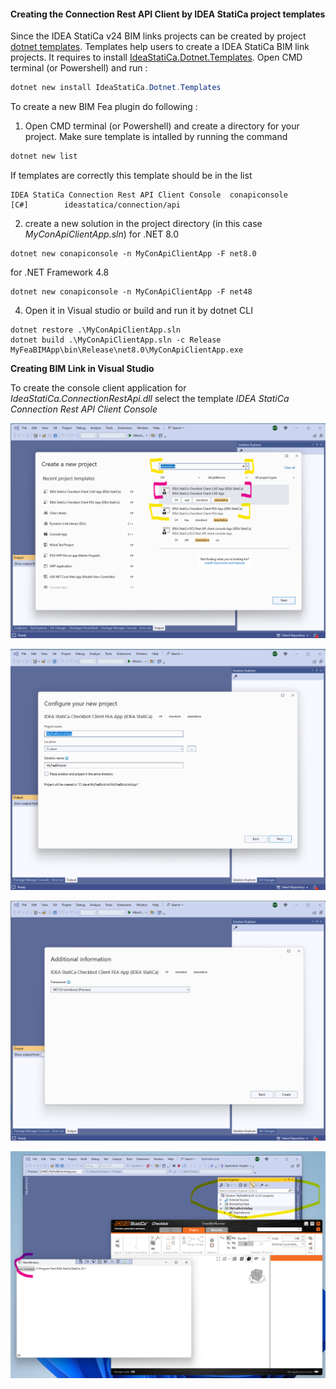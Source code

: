 #### Creating the Connection Rest API Client by IDEA StatiCa project templates

Since the IDEA StatiCa v24 BIM links projects can be created by project [dotnet templates](https://learn.microsoft.com/en-us/dotnet/core/tools/custom-templates). Templates help users to create a IDEA StatiCa BIM link projects. It requires to install [IdeaStatiCa.Dotnet.Templates](https://www.nuget.org/packages/IdeaStatiCa.Dotnet.Templates/). Open CMD terminal (or Powershell) and run :

```powershell
dotnet new install IdeaStatiCa.Dotnet.Templates
```

To create a new BIM Fea plugin do following :


1. Open CMD terminal (or Powershell) and create a directory for your project. Make sure template is intalled by running the command

```powershell
dotnet new list
```

If templates are correctly this template should be in the list

```
IDEA StatiCa Connection Rest API Client Console  conapiconsole               [C#]        ideastatica/connection/api
```

2. create a new solution in the project directory (in this case _MyConApiClientApp.sln_) for .NET 8.0


```
dotnet new conapiconsole -n MyConApiClientApp -F net8.0
```

for .NET Framework 4.8
```
dotnet new conapiconsole -n MyConApiClientApp -F net48
```

4. Open it in Visual studio or build and run it by dotnet CLI

```
dotnet restore .\MyConApiClientApp.sln
dotnet build .\MyConApiClientApp.sln -c Release
MyFeaBIMApp\bin\Release\net8.0\MyConApiClientApp.exe
```

__Creating BIM Link in Visual Studio__

To create the console client application for _IdeaStatiCa.ConnectionRestApi.dll_ select the template _IDEA StatiCa Connection Rest API Client Console_

![VS Wizard](../../../../..//docs/Images/vs-idea-templates.png?raw=true "VS Wizard")

![Project name](../../../../..//docs/Images/sln-fea-configuration.png?raw=true "Project name")

![Framework definition](../../../../..//docs/Images/framework-definition.png?raw=true "Framework definition")

![fea-running-example](../../../../..//docs/Images/fea-running-example.png?raw=true "fea-running-example")
